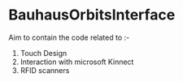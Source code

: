 # BauhausOrbitsInterface

Aim to contain the code related to :-
1. Touch Design
2. Interaction with microsoft Kinnect
3. RFID scanners
